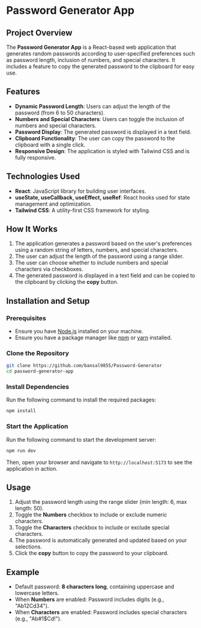 # Password Generator App

## Project Overview

The **Password Generator App** is a React-based web application that generates random passwords according to user-specified preferences such as password length, inclusion of numbers, and special characters. It includes a feature to copy the generated password to the clipboard for easy use.

## Features

- **Dynamic Password Length**: Users can adjust the length of the password (from 6 to 50 characters).
- **Numbers and Special Characters**: Users can toggle the inclusion of numbers and special characters.
- **Password Display**: The generated password is displayed in a text field.
- **Clipboard Functionality**: The user can copy the password to the clipboard with a single click.
- **Responsive Design**: The application is styled with Tailwind CSS and is fully responsive.

## Technologies Used

- **React**: JavaScript library for building user interfaces.
- **useState, useCallback, useEffect, useRef**: React hooks used for state management and optimization.
- **Tailwind CSS**: A utility-first CSS framework for styling.

## How It Works

1. The application generates a password based on the user's preferences using a random string of letters, numbers, and special characters.
2. The user can adjust the length of the password using a range slider.
3. The user can choose whether to include numbers and special characters via checkboxes.
4. The generated password is displayed in a text field and can be copied to the clipboard by clicking the **copy** button.

## Installation and Setup

### Prerequisites

- Ensure you have [Node.js](https://nodejs.org/) installed on your machine.
- Ensure you have a package manager like [npm](https://www.npmjs.com/) or [yarn](https://yarnpkg.com/) installed.

### Clone the Repository

```bash
git clone https://github.com/bansal9855/Password-Generator
cd password-generator-app
```

### Install Dependencies

Run the following command to install the required packages:

```bash
npm install
```

### Start the Application

Run the following command to start the development server:

```bash
npm run dev
```

Then, open your browser and navigate to `http://localhost:5173` to see the application in action.

## Usage

1. Adjust the password length using the range slider (min length: 6, max length: 50).
2. Toggle the **Numbers** checkbox to include or exclude numeric characters.
3. Toggle the **Characters** checkbox to include or exclude special characters.
4. The password is automatically generated and updated based on your selections.
5. Click the **copy** button to copy the password to your clipboard.

## Example

- Default password: **8 characters long**, containing uppercase and lowercase letters.
- When **Numbers** are enabled: Password includes digits (e.g., "Ab12Cd34").
- When **Characters** are enabled: Password includes special characters (e.g., "Ab#1$Cd!").

